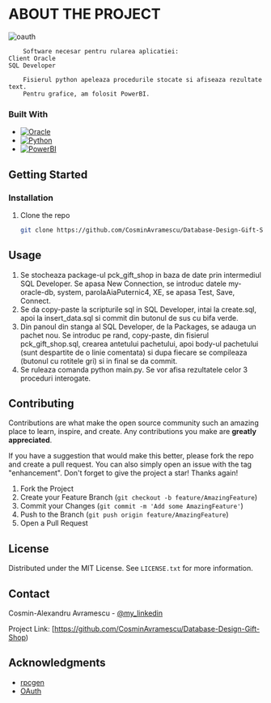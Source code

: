 <!-- ABOUT THE PROJECT -->
# ABOUT THE PROJECT
![oauth](https://i.imgur.com/wBDVjf7.png)

        Software necesar pentru rularea aplicatiei:
    Client Oracle
    SQL Developer

        Fisierul python apeleaza procedurile stocate si afiseaza rezultate text. 
        Pentru grafice, am folosit PowerBI.


### Built With
* [![Oracle][Oracle]][Oracle-url]
* [![Python][Python]][Python-url]
* [![PowerBI][PowerBI]][PowerBI-url]


<!-- GETTING STARTED -->
## Getting Started

### Installation

1. Clone the repo
   ```sh
   git clone https://github.com/CosminAvramescu/Database-Design-Gift-Shop.git
   ```


<!-- USAGE EXAMPLES -->
## Usage

1. Se stocheaza package-ul pck_gift_shop in baza de date prin intermediul SQL Developer. Se apasa New Connection, se introduc datele
my-oracle-db, system, parolaAiaPuternic4, XE, se apasa Test, Save, Connect.
2. Se da copy-paste la scripturile sql in SQL Developer, intai la create.sql, apoi la insert_data.sql si commit din butonul de sus cu bifa verde.
3. Din panoul din stanga al SQL Developer, de la Packages, se adauga un pachet nou. Se introduc pe rand, copy-paste, din fisierul pck_gift_shop.sql, crearea antetului pachetului, apoi body-ul pachetului (sunt despartite de o linie comentata) si dupa fiecare se compileaza (butonul cu rotitele gri) si in final se da commit.
4. Se ruleaza comanda python main.py. Se vor afisa rezultatele celor 3 proceduri interogate.


<!-- CONTRIBUTING -->
## Contributing

Contributions are what make the open source community such an amazing place to learn, inspire, and create. Any contributions you make are **greatly appreciated**.

If you have a suggestion that would make this better, please fork the repo and create a pull request. You can also simply open an issue with the tag "enhancement".
Don't forget to give the project a star! Thanks again!

1. Fork the Project
2. Create your Feature Branch (`git checkout -b feature/AmazingFeature`)
3. Commit your Changes (`git commit -m 'Add some AmazingFeature'`)
4. Push to the Branch (`git push origin feature/AmazingFeature`)
5. Open a Pull Request


<!-- LICENSE -->
## License

Distributed under the MIT License. See `LICENSE.txt` for more information.



<!-- CONTACT -->
## Contact

Cosmin-Alexandru Avramescu - [@my_linkedin](https://www.linkedin.com/in/cosmin-avramescu/)

Project Link: [https://github.com/CosminAvramescu/Database-Design-Gift-Shop)


<!-- ACKNOWLEDGMENTS -->
## Acknowledgments

* [rpcgen](https://docs.oracle.com/cd/E19683-01/816-1435/rpcgenpguide-21470/index.html)
* [OAuth](https://www.soapui.org/docs/oauth1/oauth1-overview/)



<!-- MARKDOWN LINKS & IMAGES -->
<!-- https://www.markdownguide.org/basic-syntax/#reference-style-links -->
[license-shield]: https://img.shields.io/github/license/othneildrew/Best-README-Template.svg?style=for-the-badge
[license-url]: https://github.com/othneildrew/Best-README-Template/blob/master/LICENSE.txt
[linkedin-shield]: https://img.shields.io/badge/-LinkedIn-black.svg?style=for-the-badge&logo=linkedin&colorB=555
[linkedin-url]: https://linkedin.com/in/othneildrew
[product-screenshot]: images/screenshot.png
[Oracle]: https://img.shields.io/badge/Oracle-F80000?style=for-the-badge&logo=oracle&logoColor=white
[Oracle-url]: https://docs.oracle.com/en/database/oracle/oracle-database/19/lnpls/index.html#Oracle%C2%AE-Database
[Python]: https://img.shields.io/badge/python-3670A0?style=for-the-badge&logo=python&logoColor=ffdd54
[Python-url]: https://docs.python.org/3.10/
[PowerBI]: https://img.shields.io/badge/power_bi-F2C811?style=for-the-badge&logo=powerbi&logoColor=black
[PowerBI-url]: https://learn.microsoft.com/en-us/power-bi/
